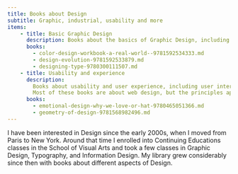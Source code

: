 ```yaml
---
title: Books about Design
subtitle: Graphic, industrial, usability and more
items:
    - title: Basic Graphic Design
      description: Books about the basics of Graphic Design, including color, typography, and layout.
      books:
        - color-design-workbook-a-real-world--9781592534333.md
        - design-evolution-9781592533879.md
        - designing-type-9780300111507.md
    - title: Usability and experience
      description: 
        Books about usability and user experience, including user interface design, user research, and user testing.
        Most of these books are about web design, but the principles apply to other types of design as well.
      books:
        - emotional-design-why-we-love-or-hat-9780465051366.md
        - geometry-of-design-9781568982496.md
---
```


I have been interested in Design since the early 2000s, when I moved from Paris to New York. Around that time I enrolled into Continuing Educations classes in the School of Visual Arts and took a few classes in Graphic Design, Typography, and Information Design. My library grew considerably since then with books about different aspects of Design.